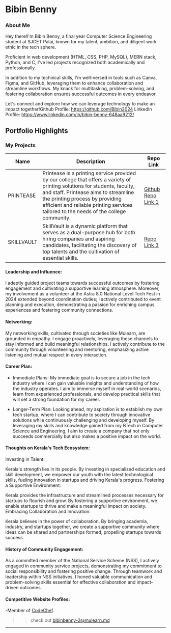 # Bibin Benny

### About Me

Hey there!I'm Bibin Benny, a final year Computer Science Engineering student at SJCET Palai, known for my talent, ambition, and diligent work ethic in the tech sphere.

Proficient in web development (HTML, CSS, PHP, MySQL), MERN stack, Python, and C, I've led projects recognized both academically and professionally.

In addition to my technical skills, I'm well-versed in tools such as Canva, Figma, and GitHub, leveraging them to enhance collaboration and streamline workflows. My knack for multitasking, problem-solving, and fostering collaboration ensures successful outcomes in every endeavor.

Let's connect and explore how we can leverage technology to make an impact together!Github Profile: https://github.com/Bibin2024 LinkedIn Profile: https://www.linkedin.com/in/bibin-benny-648aa9212/


## Portfolio Highlights

### My Projects

| Name                | Description                                                               | Repo Link                                                      |
|---------------------|---------------------------------------------------------------------------|----------------------------------------------------------------|
| PRINTEASE  |Printease is a printing service provided by our college that offers a variety of printing solutions for students, faculty, and staff. Printease aims to streamline the printing process by providing efficient and reliable printing services tailored to the needs of the college community.| [Github Repo Link 1](https://github.com/Bibin2024/PRINT_EASE) |
| SKILLVAULT  | SkillVault is a dynamic platform that serves as a dual-purpose hub for both hiring companies and aspiring candidates, facilitating the discovery of top talents and the cultivation of essential skills.| [Repo Link 3](https://github.com/SkillVault) |


#### Leadership and Influence:
I adeptly guided project teams towards successful outcomes by fostering engagement and cultivating a supportive learning atmosphere. Moreover, my involvement as a volunteer at the Astra 8.0 National Level Tech Fest in 2024 extended beyond coordination duties; I actively contributed to event planning and execution, demonstrating a passion for enriching campus experiences and fostering community connections.

#### Networking:
My networking skills, cultivated through societies like Mulearn, are grounded in empathy. I engage proactively, leveraging these channels to stay informed and build meaningful relationships. I actively contribute to the community through volunteering and mentoring, emphasizing active listening and mutual respect in every interaction.

#### Career Plan:

- Immediate Plans:
My immediate goal is to secure a job in the tech industry where I can gain valuable insights and understanding of how the industry operates. I aim to immerse myself in real-world scenarios, learn from experienced professionals, and develop practical skills that will set a strong foundation for my career.

- Longer-Term Plan:
Looking ahead, my aspiration is to establish my own tech startup, where I can contribute to society through innovative solutions while continuously challenging and developing myself. By leveraging my skills and knowledge gained from my BTech in Computer Science and Engineering, I aim to create a company that not only succeeds commercially but also makes a positive impact on the world.

#### Thoughts on Kerala's Tech Ecosystem:

Investing in Talent:

Kerala's strength lies in its people. By investing in specialized education and skill development, we empower our youth with the latest technological skills, fueling innovation in startups and driving Kerala's progress.
Fostering a Supportive Environment:

Kerala provides the infrastructure and streamlined processes necessary for startups to flourish and grow. By fostering a supportive environment, we enable startups to thrive and make a meaningful impact on society.
Embracing Collaboration and Innovation:

Kerala believes in the power of collaboration. By bringing academia, industry, and startups together, we create a supportive community where ideas can be shared and partnerships formed, propelling startups towards success.

#### History of Community Engagement:
As a committed member of the National Service Scheme (NSS), I actively engaged in community service projects, demonstrating my commitment to social responsibility and fostering positive change. Through teamwork and leadership within NSS initiatives, I honed valuable communication and problem-solving skills essential for effective collaboration and impact-driven outcomes.

#### Competitive Website Profiles:

-Member of [CodeChef](https://www.codechef.com/users/bibinbenny).


>> check out [bibinbenny-2@mulearn.md](./profile/bibinbenny-2@mulearn.md)

---
